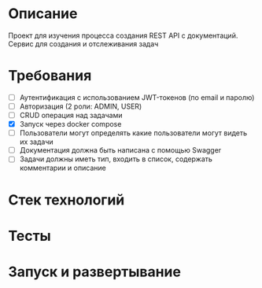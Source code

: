 # Описание
Проект для изучения процесса создания REST API с документаций.
Сервис для создания и отслеживания задач
# Требования
- [ ] Аутентификация с использованием JWT-токенов (по email и паролю)
- [ ] Авторизация (2 роли: ADMIN, USER)
- [ ] CRUD операция над задачами
- [x] Запуск через docker compose
- [ ] Пользователи могут определять какие пользователи могут видеть их задачи
- [ ] Документация должна быть написана с помощью Swagger
- [ ] Задачи должны иметь тип, входить в список, содержать комментарии и описание
# Стек технологий
# Тесты
# Запуск и развертывание
